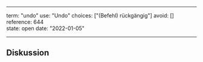 
---
term:      "undo"
use:       "Undo"
choices:   ["(Befehl) rückgängig"]
avoid:     []
reference: 644        
state:     open
date:      "2022-01-05"

---

## Diskussion

